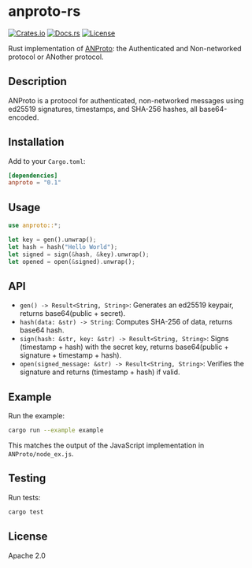 # anproto-rs

[![Crates.io](https://img.shields.io/crates/v/anproto)](https://crates.io/crates/anproto)
[![Docs.rs](https://docs.rs/anproto/badge.svg)](https://docs.rs/anproto)
[![License](https://img.shields.io/badge/License-Apache%202.0-blue.svg)](https://opensource.org/licenses/Apache-2.0)

Rust implementation of [ANProto](https://github.com/evbogue/ANProto): the Authenticated and Non-networked protocol or ANother protocol.

## Description

ANProto is a protocol for authenticated, non-networked messages using ed25519 signatures, timestamps, and SHA-256 hashes, all base64-encoded.

## Installation

Add to your `Cargo.toml`:

```toml
[dependencies]
anproto = "0.1"
```

## Usage

```rust
use anproto::*;

let key = gen().unwrap();
let hash = hash("Hello World");
let signed = sign(&hash, &key).unwrap();
let opened = open(&signed).unwrap();
```

## API

- `gen() -> Result<String, String>`: Generates an ed25519 keypair, returns base64(public + secret).
- `hash(data: &str) -> String`: Computes SHA-256 of data, returns base64 hash.
- `sign(hash: &str, key: &str) -> Result<String, String>`: Signs (timestamp + hash) with the secret key, returns base64(public + signature + timestamp + hash).
- `open(signed_message: &str) -> Result<String, String>`: Verifies the signature and returns (timestamp + hash) if valid.

## Example

Run the example:

```bash
cargo run --example example
```

This matches the output of the JavaScript implementation in `ANProto/node_ex.js`.

## Testing

Run tests:

```bash
cargo test
```

## License

Apache 2.0
